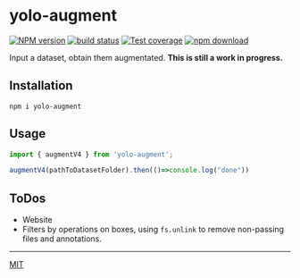 # yolo-augment

[![NPM version][npm-image]][npm-url]
[![build status][ci-image]][ci-url]
[![Test coverage][codecov-image]][codecov-url]
[![npm download][download-image]][download-url]

Input a dataset, obtain them augmentated. **This is still a work in progress.**

## Installation

```shell
npm i yolo-augment
```

## Usage

```js
import { augmentV4 } from 'yolo-augment';

augmentV4(pathToDatasetFolder).then(()=>console.log("done"))
```


## ToDos

* Website
* Filters by operations on boxes, using `fs.unlink` to remove non-passing files and annotations.
 
-----------------------

[MIT](./LICENSE)

[npm-image]: https://img.shields.io/npm/v/yolo-augment.svg
[npm-url]: https://www.npmjs.com/package/yolo-augment
[ci-image]: https://github.com/santimirandarp/yolo-augment/workflows/Node.js%20CI/badge.svg
[ci-url]: https://github.com/santimirandarp/yolo-augment/actions?query=workflow%3A%22Node.js+CI%22
[codecov-image]: https://img.shields.io/codecov/c/github/santimirandarp/yolo-augment.svg
[codecov-url]: https://codecov.io/gh/santimirandarp/yolo-augment
[download-image]: https://img.shields.io/npm/dm/yolo-augment.svg
[download-url]: https://www.npmjs.com/package/yolo-augment
